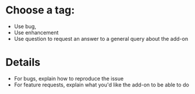 # Choose a tag:
* Use bug,
* Use enhancement
* Use question to request an answer to a general query about the add-on

# Details
* For bugs, explain how to reproduce the issue
* For feature requests, explain what you'd like the add-on to be able to do
